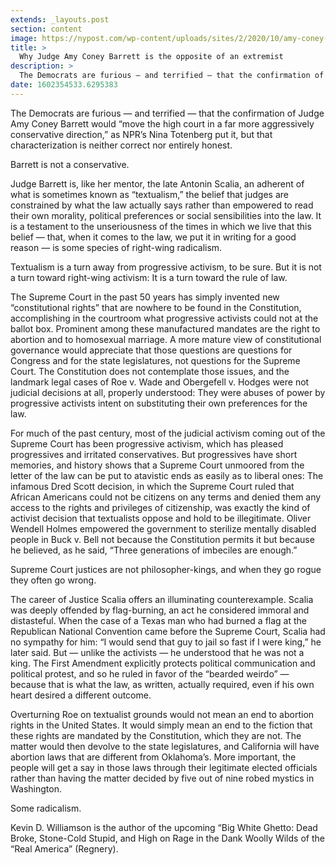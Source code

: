 ```yaml
--- 
extends: _layouts.post 
section: content 
image: https://nypost.com/wp-content/uploads/sites/2/2020/10/amy-coney-barrett-1.jpg?quality=90&strip=all&w=1200 
title: > 
  Why Judge Amy Coney Barrett is the opposite of an extremist 
description: > 
  The Democrats are furious — and terrified — that the confirmation of Judge Amy Coney Barrett would “move the high court in a far more aggressively conservative direction,” as NPR’s Nina Totenberg put it, but that characterization is neither correct nor entirely honest.Textualism is a turn away from progressive activism, to be sure.But it is not a turn toward right-wing activism: It is a turn toward the rule of law.A more mature view of constitutional governance would appreciate that those questions are questions for Congress and for the state legislatures, not questions for the Supreme Court.For much of the past century, most of the judicial activism coming out of the Supreme Court has been progressive activism, which has pleased progressives and irritated conservatives. 
date: 1602354533.6295383 
--- 
```

The Democrats are furious — and terrified — that the confirmation of Judge Amy Coney Barrett would “move the high court in a far more aggressively conservative direction,” as NPR’s Nina Totenberg put it, but that characterization is neither correct nor entirely honest.

Barrett is not a conservative.

Judge Barrett is, like her mentor, the late Antonin Scalia, an adherent of what is sometimes known as “textualism,” the belief that judges are constrained by what the law actually says rather than empowered to read their own morality, political preferences or social sensibilities into the law. It is a testament to the unseriousness of the times in which we live that this belief — that, when it comes to the law, we put it in writing for a good reason — is some species of right-wing radicalism.

Textualism is a turn away from progressive activism, to be sure. But it is not a turn toward right-wing activism: It is a turn toward the rule of law.

The Supreme Court in the past 50 years has simply invented new “constitutional rights” that are nowhere to be found in the Constitution, accomplishing in the courtroom what progressive activists could not at the ballot box. Prominent among these manufactured mandates are the right to abortion and to homosexual marriage. A more mature view of constitutional governance would appreciate that those questions are questions for Congress and for the state legislatures, not questions for the Supreme Court. The Constitution does not contemplate those issues, and the landmark legal cases of Roe v. Wade and Obergefell v. Hodges were not judicial decisions at all, properly understood: They were abuses of power by progressive activists intent on substituting their own preferences for the law.

For much of the past century, most of the judicial activism coming out of the Supreme Court has been progressive activism, which has pleased progressives and irritated conservatives. But progressives have short memories, and history shows that a Supreme Court unmoored from the letter of the law can be put to atavistic ends as easily as to liberal ones: The infamous Dred Scott decision, in which the Supreme Court ruled that African Americans could not be citizens on any terms and denied them any access to the rights and privileges of citizenship, was exactly the kind of activist decision that textualists oppose and hold to be illegitimate. Oliver Wendell Holmes empowered the government to sterilize mentally disabled people in Buck v. Bell not because the Constitution permits it but because he believed, as he said, “Three generations of imbeciles are enough.”

Supreme Court justices are not philosopher-kings, and when they go rogue they often go wrong.

The career of Justice Scalia offers an illuminating counterexample. Scalia was deeply offended by flag-burning, an act he considered immoral and distasteful. When the case of a Texas man who had burned a flag at the Republican National Convention came before the Supreme Court, Scalia had no sympathy for him: “I would send that guy to jail so fast if I were king,” he later said. But — unlike the activists — he understood that he was not a king. The First Amendment explicitly protects political communication and political protest, and so he ruled in favor of the “bearded weirdo” — because that is what the law, as written, actually required, even if his own heart desired a different outcome.

Overturning Roe on textualist grounds would not mean an end to abortion rights in the United States. It would simply mean an end to the fiction that these rights are mandated by the Constitution, which they are not. The matter would then devolve to the state legislatures, and California will have abortion laws that are different from Oklahoma’s. More important, the people will get a say in those laws through their legitimate elected officials rather than having the matter decided by five out of nine robed mystics in Washington.

Some radicalism.

Kevin D. Williamson is the author of the upcoming “Big White Ghetto: Dead Broke, Stone-Cold Stupid, and High on Rage in the Dank Woolly Wilds of the “Real America” (Regnery).